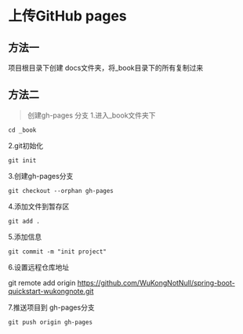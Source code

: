 # 上传GitHub pages

## 方法一
项目根目录下创建 docs文件夹，将_book目录下的所有复制过来

## 方法二
> 创建gh-pages 分支
1.进入_book文件夹下
```dash
cd _book
```

2.git初始化
```
git init
```

3.创建gh-pages分支
```angular2html
git checkout --orphan gh-pages
```


4.添加文件到暂存区
```angular2html
git add .
```


5.添加信息
```angular2html
git commit -m "init project"
```


6.设置远程仓库地址

git remote add origin https://github.com/WuKongNotNull/spring-boot-quickstart-wukongnote.git

7.推送项目到 gh-pages分支
```angular2html
git push origin gh-pages

```


